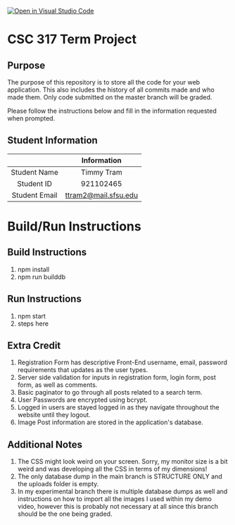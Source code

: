 [![Open in Visual Studio Code](https://classroom.github.com/assets/open-in-vscode-f059dc9a6f8d3a56e377f745f24479a46679e63a5d9fe6f495e02850cd0d8118.svg)](https://classroom.github.com/online_ide?assignment_repo_id=6118358&assignment_repo_type=AssignmentRepo)
# CSC 317 Term Project

## Purpose

The purpose of this repository is to store all the code for your web application. This also includes the history of all commits made and who made them. Only code submitted on the master branch will be graded.

Please follow the instructions below and fill in the information requested when prompted.

## Student Information

|               | Information   |
|:-------------:|:-------------:|
| Student Name  | Timmy Tram     |
| Student ID    | 921102465       |
| Student Email | ttram2@mail.sfsu.edu    |



# Build/Run Instructions

## Build Instructions
1. npm install
2. npm run builddb

## Run Instructions
1. npm start
2. steps here 

## Extra Credit
1. Registration Form has descriptive Front-End username, email, password requirements that updates as the user types.
2. Server side validation for inputs in registration form, login form, post form, as well as comments.
2. Basic paginator to go through all posts related to a search term.
3. User Passwords are encrypted using bcrypt.
4. Logged in users are stayed logged in as they navigate throughout the website until they logout.
5. Image Post information are stored in the application's database.

## Additional Notes
1. The CSS might look weird on your screen. Sorry, my monitor size is a bit weird and was developing all the CSS in terms of my dimensions!
2. The only database dump in the main branch is STRUCTURE ONLY and the uploads folder is empty.
3. In my experimental branch there is multiple database dumps as well and instructions on how to import all the images I used within my demo video, however this is probably not necessary at all since this branch should be the one being graded.